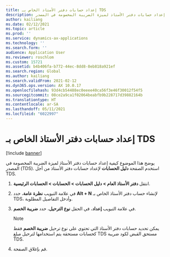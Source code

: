 ```yaml
---
title: إعداد حسابات دفتر الأستاذ الخاص بـ TDS
description: يوضح هذا الموضوع كيفية إعداد حسابات دفتر الأستاذ لميزة الضريبة المخصومة في المصدر (TDS).
author: kailiang
ms.date: 02/12/2021
ms.topic: article
ms.prod: ''
ms.service: dynamics-ax-applications
ms.technology: ''
ms.search.form: ''
audience: Application User
ms.reviewer: roschlom
ms.custom: 15721
ms.assetid: b4b406fa-b772-44ec-8dd8-8eb818a921ef
ms.search.region: Global
ms.author: kailiang
ms.search.validFrom: 2021-02-12
ms.dyn365.ops.version: AX 10.0.17
ms.openlocfilehash: 93d4cb54488ec0eeee40ca56f3e46f30012f54f5
ms.sourcegitcommit: 08ce2a9ca1f02064beabfb9b228717d39882164b
ms.translationtype: HT
ms.contentlocale: ar-SA
ms.lasthandoff: 05/11/2021
ms.locfileid: "6022997"
---
```

# <a name="set-up-tds-ledger-accounts"></a>إعداد حسابات دفتر الأستاذ الخاص بـ TDS

[!include [banner](../includes/banner.md)]

يوضح هذا الموضوع كيفية إعداد حسابات دفتر الأستاذ لميزة الضريبة المخصومة في المصدر (TDS). استخدم الصفحة **دليل الحسابات** لإعداد حسابات دفتر الأستاذ من أجل TDS.

1. انتقل **دفتر الأستاذ العام \> دليل الحسابات \> الحسابات \> الحسابات الرئيسية**.
2. في علامة التبويب **نظرة عامة**، حدد **Alt + N** لإنشاء حساب دفتر الأستاذ الخاص بـ TDS، وأدخل التفاصيل المطلوبة.
3. في علامة التبويب **إعداد**، في الحقل **نوع الترحيل**، حدد **ضريبة الخصم**.     

    > [!NOTE]
    > يمكن تحديد حسابات دفتر الأستاذ التي تحتوي على نوع ترحيل **ضريبة الخصم** فقط كحسابات مستحقة يتم استخدامها لترحيل مبلغ TDS مستحق القبض لكود ضريبة TDS.

4. قم بإغلاق الصفحة.

